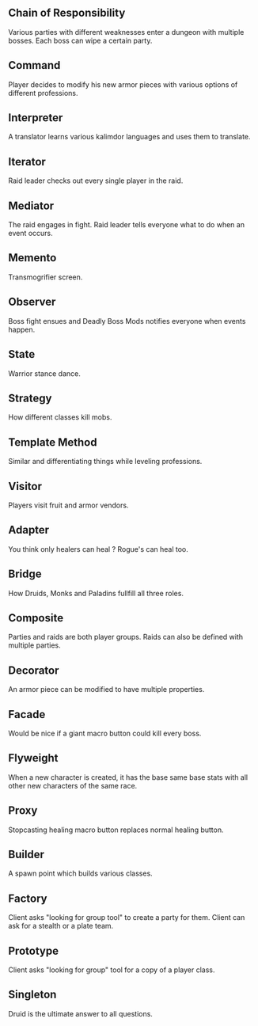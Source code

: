 ## Chain of Responsibility
Various parties with different weaknesses enter a dungeon with multiple bosses. Each boss can wipe a certain party.

## Command 
Player decides to modify his new armor pieces with various options of different professions.

## Interpreter
A translator learns various kalimdor languages and uses them to translate.

## Iterator
Raid leader checks out every single player in the raid.

## Mediator
The raid engages in fight. Raid leader tells everyone what to do when an event occurs.

## Memento
Transmogrifier screen.

## Observer
Boss fight ensues and Deadly Boss Mods notifies everyone when events happen.

## State
Warrior stance dance.

## Strategy
How different classes kill mobs.

## Template Method
Similar and differentiating things while leveling professions.

## Visitor
Players visit fruit and armor vendors.

## Adapter
You think only healers can heal ? Rogue's can heal too.

## Bridge
How Druids, Monks and Paladins fullfill all three roles.

## Composite
Parties and raids are both player groups. Raids can also be defined with multiple parties.

## Decorator
An armor piece can be modified to have multiple properties.

## Facade
Would be nice if a giant macro button could kill every boss.

## Flyweight
When a new character is created, it has the base same base stats with all other new characters of the same race.

## Proxy
Stopcasting healing macro button replaces normal healing button.

## Builder
A spawn point which builds various classes.

## Factory
Client asks "looking for group tool" to create a party for them. Client can ask for a stealth or a plate team.

## Prototype
Client asks "looking for group" tool for a copy of a player class.

## Singleton
Druid is the ultimate answer to all questions.



